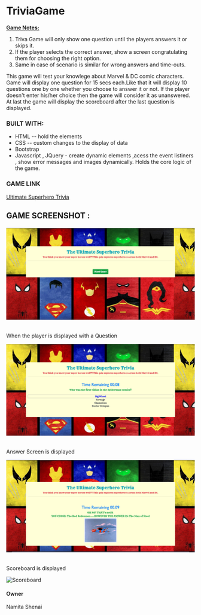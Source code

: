 # TriviaGame
<u><b>Game Notes:</u> </b>
<ol>
<li>Triva Game will only show one question until the players answers it or skips it. </li>
<li>If the player selects the correct answer, show a screen congratulating them for choosing the right option. </li>
<li>Same in case of scenario is similar for wrong answers and time-outs.</li>
</ol>

This game will test your knowlege about Marvel & DC comic characters. Game will display one question for 15 secs each.Like that it will display 10 questions one by one whether you choose to answer it or not.
If the player doesn't enter his/her choice then the game will consider it as unanswered. At last the game will display the scoreboard after the last question is displayed. 

### BUILT WITH: 
* HTML -- hold the elements 
* CSS  -- custom changes to the display of data 
* Bootstrap  
* Javascript , JQuery  - create dynamic elements ,acess the event listiners , show error messages  and images dynamically. Holds the core logic of the game. 

### GAME LINK 
<a href="https://nvk2016.github.io/TriviaGame/">Ultimate Superhero Trivia</a>

## GAME SCREENSHOT : 
![Start-Screen](https://github.com/NVK2016/TriviaGame/blob/master/assets/images/Trivia-Start-Page.png?raw=true)

<br/> When the player is displayed with a Question 

![Question-Screen](https://github.com/NVK2016/TriviaGame/blob/master/assets/images/Trivia-Screenshot-Question.png?raw=true)

<br /> Answer Screen is displayed 

![Answer-Screen](https://github.com/NVK2016/TriviaGame/blob/master/assets/images/Trivia-Screenshot-Result.png?raw=true)

<br /> Scoreboard is displayed 

![Scoreboard](https://github.com/NVK2016/TriviaGame/blob/master/assets/images/Trivia-Quiz-Result.png?raw=true)


#### Owner 
Namita Shenai 



